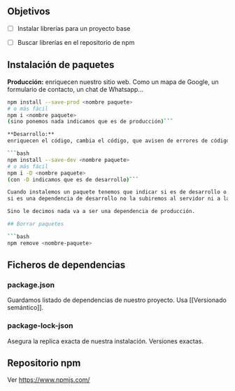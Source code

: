 
## Objetivos

- [ ] Instalar librerías para un proyecto base 
- [ ] Buscar librerías en el repositorio de npm


## Instalación de paquetes

**Producción:**
enriquecen nuestro sitio web.
Como un mapa de Google, un formulario de contacto, un chat de Whatsapp...

```bash
npm install --save-prod <nombre paquete>
# o más fácil
npm i <nombre paquete>
(sino ponemos nada indicamos que es de producción)```

**Desarrollo:**
enriquecen el código, cambia el código, que avisen de errores de código, hacen minify del código, comprime imágenes sin pérdida de calidad, etc

```bash
npm install --save-dev <nombre paquete>
# o más fácil
npm i -D <nombre paquete>
(con -D indicamos que es de desarrollo)``` 

Cuando instalemos un paquete tenemos que indicar si es de desarrollo o producción;
si es una dependencia de desarrollo no la subiremos al servidor ni a la página posterior, si es de producción si que necesitamos que esté esa dependencia en el servidor.

Sino le decimos nada va a ser una dependencia de producción.

## Borrar paquetes

```bash
npm remove <nombre-paquete>
```


## Ficheros de dependencias

### package.json
Guardamos listado de dependencias de nuestro proyecto.  Usa [[Versionado semántico]].

### package-lock-json
Asegura la replica exacta de nuestra instalación. Versiones exactas.


## Repositorio npm

Ver https://www.npmjs.com/



